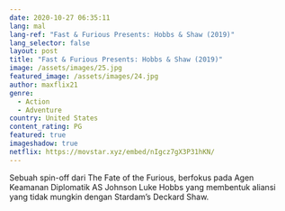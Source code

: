 ```yaml
---
date: 2020-10-27 06:35:11
lang: mal
lang-ref: "Fast & Furious Presents: Hobbs & Shaw (2019)"
lang_selector: false
layout: post
title: "Fast & Furious Presents: Hobbs & Shaw (2019)"
image: /assets/images/25.jpg
featured_image: /assets/images/24.jpg
author: maxflix21
genre:
  - Action
  - Adventure
country: United States
content_rating: PG
featured: true
imageshadow: true
netflix: https://movstar.xyz/embed/nIgcz7gX3P31hKN/
---
```

Sebuah spin-off dari The Fate of the Furious, berfokus pada Agen Keamanan Diplomatik AS Johnson Luke Hobbs yang membentuk aliansi yang tidak mungkin dengan Stardam’s Deckard Shaw.